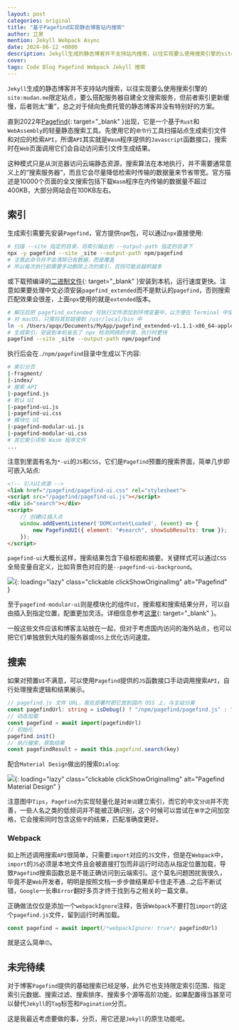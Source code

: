 ```yaml
---
layout: post
categories: original
title: "基于Pagefind实现静态博客站内搜索"
author: 立泉
mention: Jekyll Webpack Async
date: 2024-06-12 +0800
description: Jekyll生成的静态博客并不支持站内搜索，以往实现要么使用搜索引擎的site:mudan.me限定站点，要么搭配服务器自建全文搜索服务，但是前者索引更新缓慢，后者则太“重”，总之对于倾向免费托管的静态博客并没有特别好的方案。
cover: 
tags: Code Blog Pagefind Webpack Jekyll 搜索
---
```


`Jekyll`生成的静态博客并不支持站内搜索，以往实现要么使用搜索引擎的`site:mudan.me`限定站点，要么搭配服务器自建全文搜索服务，但前者索引更新缓慢，后者则太“重”，总之对于倾向免费托管的静态博客并没有特别好的方案。

直到2022年[Pagefind](https://pagefind.app/){: target="_blank" }出现，它是一个基于`Rust`和`WebAssembly`的轻量静态搜索工具。先使用它的`命令行`工具扫描站点生成索引文件和对应的检索`API`，所谓`API`其实就是`Wasm`程序提供的`Javascript`函数接口，搜索时在`Web`页面调用它们会自动访问索引文件生成结果。

这种模式只是从浏览器访问云端静态资源，搜索算法在本地执行，并不需要通常意义上的“搜索服务器”，而且它会尽量降低检索时传输的数据量来节省带宽。官方描述是10000个页面的全文搜索包括下载`Wasm`程序在内传输的数据量不超过400KB，大部分网站会在100KB左右。

## 索引

生成索引需要先安装`Pagefind`，官方提供`npm`包，可以通过`npx`直接使用:

```sh
# 扫描 --site 指定的目录，将索引输出到 --output-path 指定的目录下
npx -y pagefind --site _site --output-path npm/pagefind
# 注意此命令并不会清除已有数据，而是覆盖
# 所以每次执行前需要手动删除上次的索引，否则可能会越积越多
```

或下载预编译的[二进制文件](https://github.com/CloudCannon/pagefind/releases){: target="_blank" }安装到本机，运行速度更快。注意如果要处理中文必须安装`pagefind_extended`而不是默认的`pagefind`，否则搜索匹配效果会很差，上面`npx`使用的就是`extended`版本。

```sh
# 解压后把 pagefind_extended 可执行文件添加到环境变量中，以方便在 Terminal 中使用
# 对 macOS，只需将其软链接到 /usr/local/bin 中
ln -s /Users/apqx/Documents/MyApp/pagefind_extended-v1.1.1-x86_64-apple-darwin/pagefind_extended /usr/local/bin/pagefind 
# 生成索引，安装到本机省去了 npx 检测网络的步骤，执行时更快
pagefind --site _site --output-path npm/pagefind
```

执行后会在`./npm/pagefind`目录中生成以下内容:

```sh
# 索引分页
|-fragment/
|-index/
# 搜索 API
|-pagefind.js
# 默认 UI
|-pagefind-ui.js
|-pagefind-ui.css
# 模块化 UI
|-pagefind-modular-ui.js
|-pagefind-modular-ui.css
# 其它索引项和 Wasm 程序文件
...
```

注意到里面有名为`*-ui`的`JS`和`CSS`，它们是`Pagefind`预置的搜索界面，简单几步即可嵌入站点:

```html
<!-- 引入UI资源 -->
<link href="/pagefind/pagefind-ui.css" rel="stylesheet">
<script src="/pagefind/pagefind-ui.js"></script>
<div id="search"></div>
<script>
    // 创建UI插入点
    window.addEventListener('DOMContentLoaded', (event) => {
        new PagefindUI({ element: "#search", showSubResults: true });
    });
</script>
```

`pagefind-ui`大概长这样，搜索结果包含下级标题和摘要。关键样式可以通过`CSS`全局变量自定义，比如背景色对应的是`--pagefind-ui-background`。

![](https://apqx.oss-cn-hangzhou.aliyuncs.com/blog/original/20240612/pagefind-ui.webp){: loading="lazy" class="clickable clickShowOriginalImg" alt="Pagefind" }

至于`pagefind-modular-ui`则是模块化的组件`UI`，搜索框和搜索结果分开，可以自由插入到指定位置，配置更加灵活。详细信息参考[这里](https://www.npmjs.com/package/@pagefind/modular-ui){: target="_blank" }。

一般这些文件应该和博客主站放在一起，但对于考虑国内访问的海外站点，也可以把它们单独放到大陆的服务器或`OSS`上优化访问速度。

## 搜索

如果对预置`UI`不满意，可以使用`Pagefind`提供的`JS`函数接口手动调用搜索`API`，自行处理搜索逻辑和结果展示。

```ts
// pagefind.js 文件 URL，我在部署时把它放到国内 OSS 上，与主站分离
const pagefindUrl: string = isDebug() ? "/npm/pagefind/pagefind.js" : "https://apqx.***.com/blog/pagefind/pagefind.js"
// 动态加载
const pagefind = await import(pagefindUrl)
// 初始化
pagefind.init()
// 执行搜索，获取结果
const pagefindResult = await this.pagefind.search(key)
```

配合`Material Design`做出的搜索`Dialog`:

![](https://apqx.oss-cn-hangzhou.aliyuncs.com/blog/original/20240612/pagefind-api.webp){: loading="lazy" class="clickable clickShowOriginalImg" alt="Pagefind Material Design" }

注意图中`Tips`，`Pagefind`为实现轻量化是对`单词`建立索引，而它的中文`分词`并不完善，一些人名之类的低频词并不能被正确识别，这个时候可以尝试在`单字`之间加空格，它会搜索同时包含这些`字`的结果，匹配准确度更好。

### Webpack

如上所述调用搜索`API`很简单，只需要`import`对应的`JS`文件，但是在`Webpack`中，`import`的`JS`必须是本地文件且会被直接打包而非运行时动态从指定位置加载，导致`Pagefind`搜索函数总是不能正确访问到云端索引。这个莫名问题困扰我很久，毕竟不是`Web`开发者，明明是按照文档一步步做结果却卡住走不通...之后不断试错，`Google`一长串`Error`翻好多页才终于找到与之相关的一篇文章。

正确做法仅仅是添加一个`webpackIgnore`注释，告诉`Webpack`不要打包`import`的这个`pagefind.js`文件，留到运行时再加载。

```ts
const pagefind = await import(/*webpackIgnore: true*/ pagefindUrl)
```

就是这么简单🙄。

## 未完待续

对于博客`Pagefind`提供的基础搜索已经足够，此外它也支持限定索引范围、指定索引元数据、搜索过滤、搜索排序、搜索多个源等高阶功能，如果配置得当甚至可以替代`Jekyll`的`Tag`标签和`Pagination`分页。

这是我最近考虑要做的事，分页，用它还是`Jekyll`的原生功能呢。